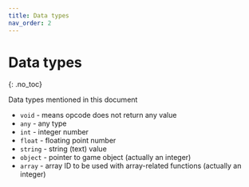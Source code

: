 ```yaml
---
title: Data types
nav_order: 2
---
```


# Data types
{: .no_toc}

Data types mentioned in this document

* `void` - means opcode does not return any value
* `any` - any type
* `int` - integer number
* `float` - floating point number
* `string` - string (text) value
* `object` - pointer to game object (actually an integer)
* `array` - array ID to be used with array-related functions (actually an integer)
